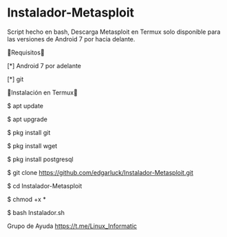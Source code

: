 # Instalador-Metasploit
Script hecho en bash, Descarga Metasploit en Termux solo disponible para las versiones de Android 7 por hacia delante.

🔰Requisitos🔰

 [*] Android 7 por adelante

 [*] git
 
🔰Instalación en Termux🔰
  
 $ apt update

 $ apt upgrade
 
 $ pkg install git

 $ pkg install wget

 $ pkg install postgresql

 $ git clone https://github.com/edgarluck/Instalador-Metasploit.git

 $ cd Instalador-Metasploit

 $ chmod +x *

 $ bash Instalador.sh


Grupo de Ayuda
https://t.me/Linux_Informatic

